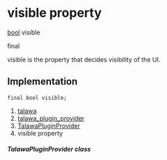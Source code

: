 
<div>

# visible property

</div>


[bool](https://api.flutter.dev/flutter/dart-core/bool-class.html)
visible


final




visible is the property that decides visibility of the UI.



## Implementation

``` language-dart
final bool visible;
```







1.  [talawa](../../index.md)
2.  [talawa_plugin_provider](../../plugins_talawa_plugin_provider/)
3.  [TalawaPluginProvider](../../plugins_talawa_plugin_provider/TalawaPluginProvider-class.md)
4.  visible property

##### TalawaPluginProvider class







